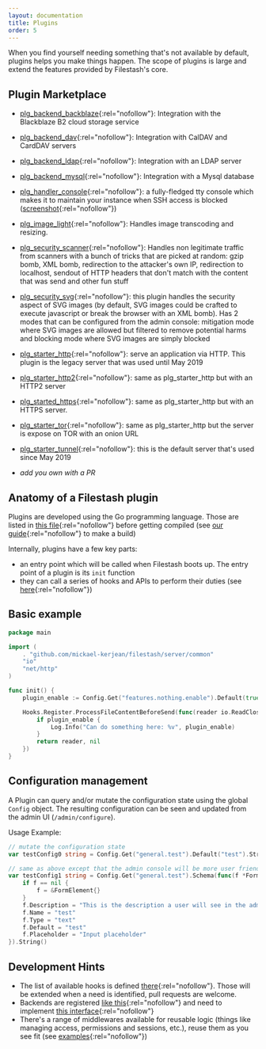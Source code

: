 ```yaml
---
layout: documentation
title: Plugins
order: 5
---
```


When you find yourself needing something that's not available by default, plugins helps you make things happen. The scope of plugins is large and extend the features provided by Filestash's core.

## Plugin Marketplace
- [plg_backend_backblaze](https://github.com/mickael-kerjean/filestash/tree/master/server/plugin/plg_backend_backblaze){:rel="nofollow"}: Integration with the Blackblaze B2 cloud storage service
- [plg_backend_dav](https://github.com/mickael-kerjean/filestash/tree/master/server/plugin/plg_backend_dav){:rel="nofollow"}: Integration with CalDAV and CardDAV servers
- [plg_backend_ldap](https://github.com/mickael-kerjean/filestash/tree/master/server/plugin/plg_backend_ldap){:rel="nofollow"}: Integration with an LDAP server
- [plg_backend_mysql](https://github.com/mickael-kerjean/filestash/tree/master/server/plugin/plg_backend_mysql){:rel="nofollow"}: Integration with a Mysql database
- [plg_handler_console](https://github.com/mickael-kerjean/filestash/tree/master/server/plugin/plg_handler_console){:rel="nofollow"}: a fully-fledged tty console which makes it to maintain your instance when SSH access is blocked ([screenshot](https://raw.githubusercontent.com/mickael-kerjean/filestash_images/master/screenshots/admin_tty.png){:rel="nofollow"})
- [plg_image_light](https://github.com/mickael-kerjean/filestash/tree/master/server/plugin/plg_image_light){:rel="nofollow"}: Handles image transcoding and resizing.
- [plg_security_scanner](https://github.com/mickael-kerjean/filestash/tree/master/server/plugin/plg_security_scanner){:rel="nofollow"}: Handles non legitimate traffic from scanners with a bunch of tricks that are picked at random: gzip bomb, XML bomb, redirection to the attacker's own IP, redirection to localhost, sendout of HTTP headers that don't match with the  content that was send and other fun stuff
- [plg_security_svg](https://github.com/mickael-kerjean/filestash/tree/master/server/plugin/plg_security_svg){:rel="nofollow"}: this plugin handles the security aspect of SVG images (by default, SVG images could be crafted to execute javascript or break the browser with an XML bomb). Has 2 modes that can be configured from the admin console: mitigation mode where SVG images are allowed but filtered to remove potential harms and blocking mode where SVG images are simply blocked
- [plg_starter_http](https://github.com/mickael-kerjean/filestash/tree/master/server/plugin/plg_starter_http){:rel="nofollow"}: serve an application via HTTP. This plugin is the legacy server that was used until May 2019
- [plg_starter_http2](https://github.com/mickael-kerjean/filestash/tree/master/server/plugin/plg_starter_http2){:rel="nofollow"}: same as plg_starter_http but with an HTTP2 server
- [plg_started_https](https://github.com/mickael-kerjean/filestash/tree/master/server/plugin/plg_starter_https){:rel="nofollow"}: same as plg_starter_http but with an HTTPS server.
- [plg_starter_tor](https://github.com/mickael-kerjean/filestash/tree/master/server/plugin/plg_starter_tor){:rel="nofollow"}: same as plg_starter_http but the server is expose on TOR with an onion URL
- [plg_starter_tunnel](https://github.com/mickael-kerjean/filestash/tree/master/server/plugin/plg_starter_tunnel){:rel="nofollow"}: this is the default server that's used since May 2019

- *add you own with a PR*


## Anatomy of a Filestash plugin

Plugins are developed using the Go programming language. Those are listed in [this file](https://github.com/mickael-kerjean/filestash/blob/master/server/plugin/index.go){:rel="nofollow"} before getting compiled (see [our guide](https://github.com/mickael-kerjean/filestash/blob/master/CONTRIBUTING.md){:rel="nofollow"} to make a build)

Internally, plugins have a few key parts:
- an entry point which will be called when Filestash boots up. The entry point of a plugin is its `init` function
- they can call a series of hooks and APIs to perform their duties (see [here](https://github.com/mickael-kerjean/filestash/blob/master/server/common/plugin.go){:rel="nofollow"})

## Basic example

``` go
package main

import (
	. "github.com/mickael-kerjean/filestash/server/common"
	"io"
	"net/http"
)

func init() {
    plugin_enable := Config.Get("features.nothing.enable").Default(true).Bool()

    Hooks.Register.ProcessFileContentBeforeSend(func(reader io.ReadCloser, ctx *App, res *http.ResponseWriter, req *http.Request) (io.ReadCloser, error){
        if plugin_enable {
            Log.Info("Can do something here: %v", plugin_enable)
        }
        return reader, nil
    })
}
```

## Configuration management

A Plugin can query and/or mutate the configuration state using the global `Config` object. The resulting configuration can be seen and updated from the admin UI (`/admin/configure`).

Usage Example:
``` go
// mutate the configuration state
var testConfig0 string = Config.Get("general.test").Default("test").String()

// same as above except that the admin console will be more user friendly
var testConfig1 string = Config.Get("general.test").Schema(func(f *FormElement) *FormElement {
	if f == nil {
		f = &FormElement{}
	}
    f.Description = "This is the description a user will see in the admin console"
	f.Name = "test"
	f.Type = "text"
    f.Default = "test"
    f.Placeholder = "Input placeholder"
}).String()
```

## Development Hints

- The list of available hooks is defined [there](https://github.com/mickael-kerjean/filestash/blob/master/server/common/plugin.go){:rel="nofollow"}. Those will be extended when a need is identified, pull requests are welcome.
- Backends are registered [like this](https://github.com/mickael-kerjean/filestash/blob/master/server/plugin/plg_backend_dav/index.go#L33){:rel="nofollow"} and need to implement [this interface](https://github.com/mickael-kerjean/filestash/blob/master/server/common/types.go#L10-L20){:rel="nofollow"}
- There's a range of middlewares available for reusable logic (things like managing access, permissions and sessions, etc.), reuse them as you see fit (see [examples](https://github.com/mickael-kerjean/filestash/blob/master/server/main.go){:rel="nofollow"})
